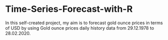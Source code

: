# Time-Series-Forecast-with-R

In this self-created project, my aim is to forecast gold ounce prices in terms of USD by using Gold ounce prices daily history data from 29.12.1978 to 28.02.2020.
